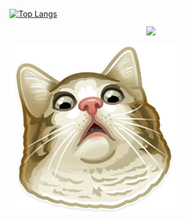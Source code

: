 [![Top Langs](https://github-readme-stats.vercel.app/api/top-langs/?username=ArtemKAF&layout=compact)](https://github.com/anuraghazra/github-readme-stats)

<p align="center">
  <img src="https://www.codewars.com/users/ArtemKAF/badges/large"/>
</p>
<kbd>
  <img src="/images/1.png" width="300" height="300"/>
</kbd>
